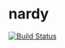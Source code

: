nardy
=====


[![Build Status](https://travis-ci.org/anardy/nardy.svg?branch=master)](https://travis-ci.org/anardy/nardy)
